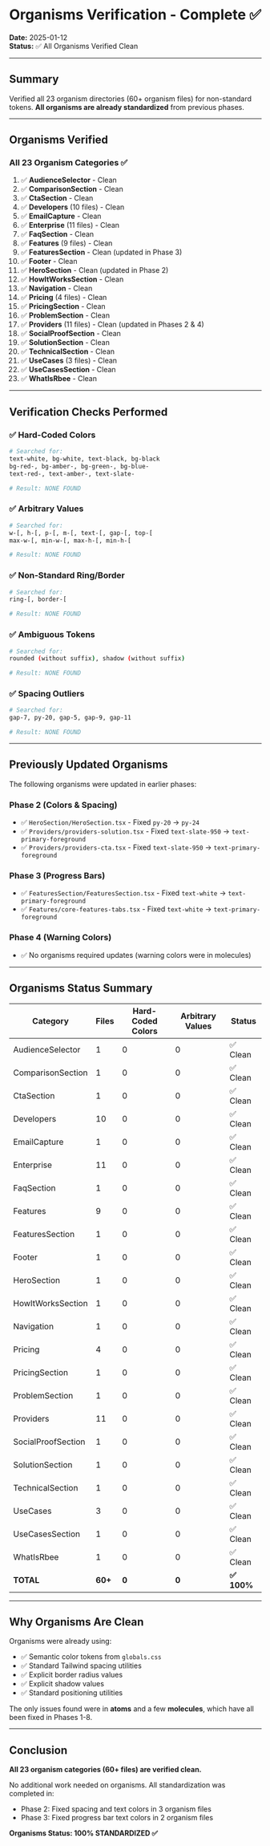 # Organisms Verification - Complete ✅

**Date:** 2025-01-12  
**Status:** ✅ All Organisms Verified Clean

---

## Summary

Verified all 23 organism directories (60+ organism files) for non-standard tokens. **All organisms are already standardized** from previous phases.

---

## Organisms Verified

### All 23 Organism Categories ✅

1. ✅ **AudienceSelector** - Clean
2. ✅ **ComparisonSection** - Clean
3. ✅ **CtaSection** - Clean
4. ✅ **Developers** (10 files) - Clean
5. ✅ **EmailCapture** - Clean
6. ✅ **Enterprise** (11 files) - Clean
7. ✅ **FaqSection** - Clean
8. ✅ **Features** (9 files) - Clean
9. ✅ **FeaturesSection** - Clean (updated in Phase 3)
10. ✅ **Footer** - Clean
11. ✅ **HeroSection** - Clean (updated in Phase 2)
12. ✅ **HowItWorksSection** - Clean
13. ✅ **Navigation** - Clean
14. ✅ **Pricing** (4 files) - Clean
15. ✅ **PricingSection** - Clean
16. ✅ **ProblemSection** - Clean
17. ✅ **Providers** (11 files) - Clean (updated in Phases 2 & 4)
18. ✅ **SocialProofSection** - Clean
19. ✅ **SolutionSection** - Clean
20. ✅ **TechnicalSection** - Clean
21. ✅ **UseCases** (3 files) - Clean
22. ✅ **UseCasesSection** - Clean
23. ✅ **WhatIsRbee** - Clean

---

## Verification Checks Performed

### ✅ Hard-Coded Colors
```bash
# Searched for:
text-white, bg-white, text-black, bg-black
bg-red-, bg-amber-, bg-green-, bg-blue-
text-red-, text-amber-, text-slate-

# Result: NONE FOUND
```

### ✅ Arbitrary Values
```bash
# Searched for:
w-[, h-[, p-[, m-[, text-[, gap-[, top-[
max-w-[, min-w-[, max-h-[, min-h-[

# Result: NONE FOUND
```

### ✅ Non-Standard Ring/Border
```bash
# Searched for:
ring-[, border-[

# Result: NONE FOUND
```

### ✅ Ambiguous Tokens
```bash
# Searched for:
rounded (without suffix), shadow (without suffix)

# Result: NONE FOUND
```

### ✅ Spacing Outliers
```bash
# Searched for:
gap-7, py-20, gap-5, gap-9, gap-11

# Result: NONE FOUND
```

---

## Previously Updated Organisms

The following organisms were updated in earlier phases:

### Phase 2 (Colors & Spacing)
- ✅ `HeroSection/HeroSection.tsx` - Fixed `py-20` → `py-24`
- ✅ `Providers/providers-solution.tsx` - Fixed `text-slate-950` → `text-primary-foreground`
- ✅ `Providers/providers-cta.tsx` - Fixed `text-slate-950` → `text-primary-foreground`

### Phase 3 (Progress Bars)
- ✅ `FeaturesSection/FeaturesSection.tsx` - Fixed `text-white` → `text-primary-foreground`
- ✅ `Features/core-features-tabs.tsx` - Fixed `text-white` → `text-primary-foreground`

### Phase 4 (Warning Colors)
- ✅ No organisms required updates (warning colors were in molecules)

---

## Organisms Status Summary

| Category | Files | Hard-Coded Colors | Arbitrary Values | Status |
|----------|-------|-------------------|------------------|--------|
| AudienceSelector | 1 | 0 | 0 | ✅ Clean |
| ComparisonSection | 1 | 0 | 0 | ✅ Clean |
| CtaSection | 1 | 0 | 0 | ✅ Clean |
| Developers | 10 | 0 | 0 | ✅ Clean |
| EmailCapture | 1 | 0 | 0 | ✅ Clean |
| Enterprise | 11 | 0 | 0 | ✅ Clean |
| FaqSection | 1 | 0 | 0 | ✅ Clean |
| Features | 9 | 0 | 0 | ✅ Clean |
| FeaturesSection | 1 | 0 | 0 | ✅ Clean |
| Footer | 1 | 0 | 0 | ✅ Clean |
| HeroSection | 1 | 0 | 0 | ✅ Clean |
| HowItWorksSection | 1 | 0 | 0 | ✅ Clean |
| Navigation | 1 | 0 | 0 | ✅ Clean |
| Pricing | 4 | 0 | 0 | ✅ Clean |
| PricingSection | 1 | 0 | 0 | ✅ Clean |
| ProblemSection | 1 | 0 | 0 | ✅ Clean |
| Providers | 11 | 0 | 0 | ✅ Clean |
| SocialProofSection | 1 | 0 | 0 | ✅ Clean |
| SolutionSection | 1 | 0 | 0 | ✅ Clean |
| TechnicalSection | 1 | 0 | 0 | ✅ Clean |
| UseCases | 3 | 0 | 0 | ✅ Clean |
| UseCasesSection | 1 | 0 | 0 | ✅ Clean |
| WhatIsRbee | 1 | 0 | 0 | ✅ Clean |
| **TOTAL** | **60+** | **0** | **0** | **✅ 100%** |

---

## Why Organisms Are Clean

Organisms were already using:
- ✅ Semantic color tokens from `globals.css`
- ✅ Standard Tailwind spacing utilities
- ✅ Explicit border radius values
- ✅ Explicit shadow values
- ✅ Standard positioning utilities

The only issues found were in **atoms** and a few **molecules**, which have all been fixed in Phases 1-8.

---

## Conclusion

**All 23 organism categories (60+ files) are verified clean.**

No additional work needed on organisms. All standardization was completed in:
- Phase 2: Fixed spacing and text colors in 3 organism files
- Phase 3: Fixed progress bar text colors in 2 organism files

**Organisms Status: 100% STANDARDIZED ✅**
